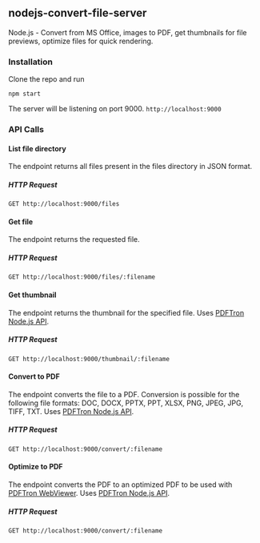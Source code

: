 ## nodejs-convert-file-server
Node.js - Convert from MS Office, images to PDF, get thumbnails for file previews, optimize files for quick rendering.

### Installation

Clone the repo and run

`npm start`

The server will be listening on port 9000. `http://localhost:9000`


### API Calls

#### List file directory

The endpoint returns all files present in the files directory in JSON format.

##### HTTP Request
`GET http://localhost:9000/files`

#### Get file

The endpoint returns the requested file.

##### HTTP Request
`GET http://localhost:9000/files/:filename`

#### Get thumbnail

The endpoint returns the thumbnail for the specified file. Uses [PDFTron Node.js API](https://www.pdftron.com/documentation/samples/node/js/PDFDrawTest?platforms=nodejs).

##### HTTP Request
`GET http://localhost:9000/thumbnail/:filename`

#### Convert to PDF

The endpoint converts the file to a PDF. Conversion is possible for the following file formats: DOC, DOCX, PPTX, PPT, XLSX, PNG, JPEG, JPG, TIFF, TXT. Uses [PDFTron Node.js API](https://www.pdftron.com/documentation/samples/node/js/ConvertTest?platforms=nodejs).

##### HTTP Request
`GET http://localhost:9000/convert/:filename`

#### Optimize to PDF

The endpoint converts the PDF to an optimized PDF to be used with [PDFTron WebViewer](https://www.pdftron.com/webviewer/demo/). Uses [PDFTron Node.js API](https://www.pdftron.com/api/pdfnet-node/PDFNet.PDFDoc.html#saveViewerOptimized__anchor).

##### HTTP Request
`GET http://localhost:9000/convert/:filename`





